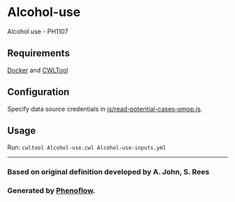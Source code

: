 # Alcohol-use

Alcohol use - PH1107

## Requirements

[Docker](https://docs.docker.com/install/) and [CWLTool](https://github.com/common-workflow-language/cwltool#install)

## Configuration

Specify data source credentials in [js/read-potential-cases-omop.js](js/read-potential-cases-omop.js).

## Usage

Run: `cwltool Alcohol-use.cwl Alcohol-use-inputs.yml`

***

### Based on original definition developed by A. John, S. Rees
### Generated by [Phenoflow](https://kclhi.org/phenoflow).
